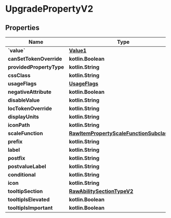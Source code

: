 
# UpgradePropertyV2

## Properties
Name | Type | Description | Notes
------------ | ------------- | ------------- | -------------
**&#x60;value&#x60;** | [**Value1**](Value1.md) |  |  [optional]
**canSetTokenOverride** | **kotlin.Boolean** |  |  [optional]
**providedPropertyType** | **kotlin.String** |  |  [optional]
**cssClass** | **kotlin.String** |  |  [optional]
**usageFlags** | [**UsageFlags**](UsageFlags.md) |  |  [optional]
**negativeAttribute** | **kotlin.Boolean** |  |  [optional]
**disableValue** | **kotlin.String** |  |  [optional]
**locTokenOverride** | **kotlin.String** |  |  [optional]
**displayUnits** | **kotlin.String** |  |  [optional]
**iconPath** | **kotlin.String** |  |  [optional]
**scaleFunction** | [**RawItemPropertyScaleFunctionSubclassV2**](RawItemPropertyScaleFunctionSubclassV2.md) |  |  [optional]
**prefix** | **kotlin.String** |  |  [optional]
**label** | **kotlin.String** |  |  [optional]
**postfix** | **kotlin.String** |  |  [optional]
**postvalueLabel** | **kotlin.String** |  |  [optional]
**conditional** | **kotlin.String** |  |  [optional]
**icon** | **kotlin.String** |  |  [optional]
**tooltipSection** | [**RawAbilitySectionTypeV2**](RawAbilitySectionTypeV2.md) |  |  [optional]
**tooltipIsElevated** | **kotlin.Boolean** |  |  [optional]
**tooltipIsImportant** | **kotlin.Boolean** |  |  [optional]



